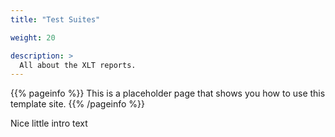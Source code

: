 ```yaml
---
title: "Test Suites"

weight: 20

description: >
  All about the XLT reports.
---
```


{{% pageinfo %}}
This is a placeholder page that shows you how to use this template site.
{{% /pageinfo %}}

Nice little intro text


